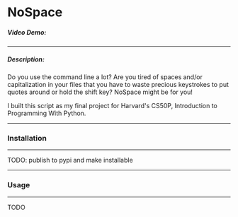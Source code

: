 # NoSpace
##### Video Demo: <URL HERE>
---
##### Description:
Do you use the command line a lot? Are you tired of spaces and/or capitalization 
in your files that you have to waste precious keystrokes to put quotes around or
hold the shift key?
NoSpace might be for you!

I built this script as my final project for Harvard's CS50P, Introduction to 
Programming With Python.

---
### Installation
---
TODO: publish to pypi and make installable

---
### Usage
---
TODO
